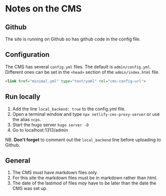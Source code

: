# Notes on the CMS

## Github

The site is running on Github so has github code in the config file.

## Configuration

The CMS has several `config.yml` files. The default is `admin/config.yml`. Different ones can be set in the `<head>` section of the `admin/index.html` file.

```html
<link href="minimal.yml" type="text/yaml" rel="cms-config-url">
```

## Run locally

1. Add the line `local_backend: true` to the config.yml file.
2. Open a terminal window and type `npx netlify-cms-proxy-server` or use the alias `ncps`.
3. Start the hugo server `hugo server -D`
4. Go to localhost:1313/admin

NB. **Don't forget** to comment out the `local_backend` line before uploading to Github.

## General

1. The CMS must have markdown files only.
2. For this site the markdown files must be in markdown rather than html.
3. The date of the lastmod of files *may* have to be later than the date the CMS was set up.